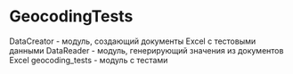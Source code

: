 # GeocodingTests
DataCreator - модуль, создающий документы Excel с тестовыми данными
DataReader - модуль, генерирующий значения из документов Excel
geocoding_tests - модуль с тестами

